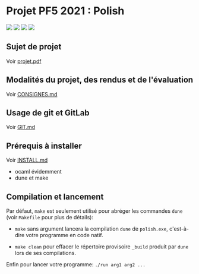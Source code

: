 Projet PF5 2021 : Polish
========================

![](http://gaufre.informatique.univ-paris-diderot.fr/pf5-profs/pf5-projet/-/jobs/artifacts/master/raw/projects/Polish/proto/tests/help.report.svg?job=create_badge_svg)
![](http://gaufre.informatique.univ-paris-diderot.fr/pf5-profs/pf5-projet/-/jobs/artifacts/master/raw/projects/Polish/proto/tests/reprint.report.svg?job=create_badge_svg)
![](http://gaufre.informatique.univ-paris-diderot.fr/pf5-profs/pf5-projet/-/jobs/artifacts/master/raw/projects/Polish/proto/tests/eval.report.svg?job=create_badge_svg)
![](http://gaufre.informatique.univ-paris-diderot.fr/pf5-profs/pf5-projet/-/jobs/artifacts/master/raw/projects/Polish/proto/tests/bonus-zarith.report.svg?job=create_badge_svg)


## Sujet de projet

Voir [projet.pdf](projet.pdf)

## Modalités du projet, des rendus et de l'évaluation

Voir [CONSIGNES.md](CONSIGNES.md)

## Usage de git et GitLab

Voir [GIT.md](GIT.md)

## Prérequis à installer

Voir [INSTALL.md](INSTALL.md) 

  - ocaml évidemment
  - dune et make

## Compilation et lancement

Par défaut, `make` est seulement utilisé pour abréger les commandes `dune` (voir `Makefile` pour plus de détails):

  - `make` sans argument lancera la compilation `dune` de `polish.exe`,
    c'est-à-dire votre programme en code natif.

  - `make clean` pour effacer le répertoire provisoire `_build` 
    produit par `dune` lors de ses compilations.

Enfin pour lancer votre programme: `./run arg1 arg2 ...`

  
